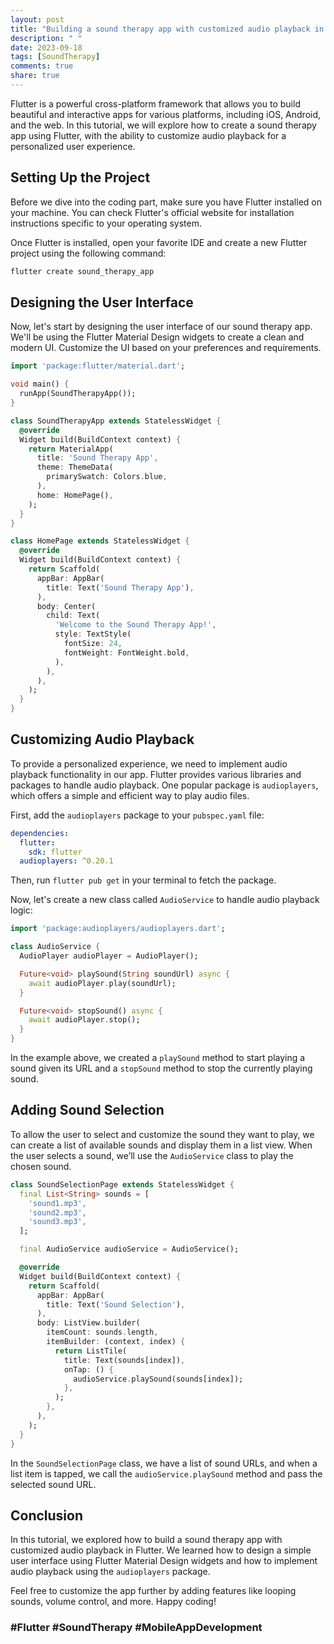 ```yaml
---
layout: post
title: "Building a sound therapy app with customized audio playback in Flutter"
description: " "
date: 2023-09-18
tags: [SoundTherapy]
comments: true
share: true
---
```


Flutter is a powerful cross-platform framework that allows you to build beautiful and interactive apps for various platforms, including iOS, Android, and the web. In this tutorial, we will explore how to create a sound therapy app using Flutter, with the ability to customize audio playback for a personalized user experience.

## Setting Up the Project

Before we dive into the coding part, make sure you have Flutter installed on your machine. You can check Flutter's official website for installation instructions specific to your operating system.

Once Flutter is installed, open your favorite IDE and create a new Flutter project using the following command:

```bash
flutter create sound_therapy_app
```

## Designing the User Interface

Now, let's start by designing the user interface of our sound therapy app. We'll be using the Flutter Material Design widgets to create a clean and modern UI. Customize the UI based on your preferences and requirements. 

```dart
import 'package:flutter/material.dart';

void main() {
  runApp(SoundTherapyApp());
}

class SoundTherapyApp extends StatelessWidget {
  @override
  Widget build(BuildContext context) {
    return MaterialApp(
      title: 'Sound Therapy App',
      theme: ThemeData(
        primarySwatch: Colors.blue,
      ),
      home: HomePage(),
    );
  }
}

class HomePage extends StatelessWidget {
  @override
  Widget build(BuildContext context) {
    return Scaffold(
      appBar: AppBar(
        title: Text('Sound Therapy App'),
      ),
      body: Center(
        child: Text(
          'Welcome to the Sound Therapy App!',
          style: TextStyle(
            fontSize: 24,
            fontWeight: FontWeight.bold,
          ),
        ),
      ),
    );
  }
}
```

## Customizing Audio Playback

To provide a personalized experience, we need to implement audio playback functionality in our app. Flutter provides various libraries and packages to handle audio playback. One popular package is `audioplayers`, which offers a simple and efficient way to play audio files.

First, add the `audioplayers` package to your `pubspec.yaml` file:

```yaml
dependencies:
  flutter:
    sdk: flutter
  audioplayers: ^0.20.1
```

Then, run `flutter pub get` in your terminal to fetch the package.

Now, let's create a new class called `AudioService` to handle audio playback logic:

```dart
import 'package:audioplayers/audioplayers.dart';

class AudioService {
  AudioPlayer audioPlayer = AudioPlayer();

  Future<void> playSound(String soundUrl) async {
    await audioPlayer.play(soundUrl);
  }

  Future<void> stopSound() async {
    await audioPlayer.stop();
  }
}
```

In the example above, we created a `playSound` method to start playing a sound given its URL and a `stopSound` method to stop the currently playing sound.

## Adding Sound Selection

To allow the user to select and customize the sound they want to play, we can create a list of available sounds and display them in a list view. When the user selects a sound, we’ll use the `AudioService` class to play the chosen sound.

```dart
class SoundSelectionPage extends StatelessWidget {
  final List<String> sounds = [
    'sound1.mp3',
    'sound2.mp3',
    'sound3.mp3',
  ];

  final AudioService audioService = AudioService();

  @override
  Widget build(BuildContext context) {
    return Scaffold(
      appBar: AppBar(
        title: Text('Sound Selection'),
      ),
      body: ListView.builder(
        itemCount: sounds.length,
        itemBuilder: (context, index) {
          return ListTile(
            title: Text(sounds[index]),
            onTap: () {
              audioService.playSound(sounds[index]);
            },
          );
        },
      ),
    );
  }
}
```

In the `SoundSelectionPage` class, we have a list of sound URLs, and when a list item is tapped, we call the `audioService.playSound` method and pass the selected sound URL.

## Conclusion

In this tutorial, we explored how to build a sound therapy app with customized audio playback in Flutter. We learned how to design a simple user interface using Flutter Material Design widgets and how to implement audio playback using the `audioplayers` package.

Feel free to customize the app further by adding features like looping sounds, volume control, and more. Happy coding!

### #Flutter #SoundTherapy #MobileAppDevelopment